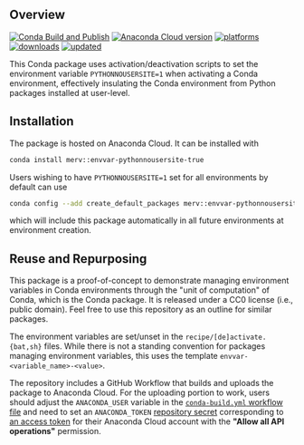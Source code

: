 ## Overview
[![Conda Build and Publish](https://github.com/mfansler/envvar-pythonnousersite-true/actions/workflows/conda-build.yml/badge.svg)](https://github.com/mfansler/envvar-pythonnousersite-true/actions/workflows/conda-build.yml)
[![Anaconda Cloud version](https://anaconda.org/merv/envvar-pythonnousersite-true/badges/version.svg)](https://anaconda.org/merv/envvar-pythonnousersite-true)
[![platforms](https://anaconda.org/merv/envvar-pythonnousersite-true/badges/platforms.svg)](https://anaconda.org/merv/envvar-pythonnousersite-true)
[![downloads](https://anaconda.org/merv/envvar-pythonnousersite-true/badges/downloads.svg)](https://anaconda.org/merv/envvar-pythonnousersite-true)
[![updated](https://anaconda.org/merv/envvar-pythonnousersite-true/badges/latest_release_date.svg)](https://anaconda.org/merv/envvar-pythonnousersite-true)

This Conda package uses activation/deactivation scripts to set the environment variable 
`PYTHONNOUSERSITE=1` when activating a Conda environment, effectively insulating
the Conda environment from Python packages installed at user-level.

## Installation
The package is hosted on Anaconda Cloud. It can be installed with

```bash
conda install merv::envvar-pythonnousersite-true
```

Users wishing to have `PYTHONNOUSERSITE=1` set for all environments by default can use

```bash
conda config --add create_default_packages merv::envvar-pythonnousersite-true
```

which will include this package automatically in all future environments at environment creation.

## Reuse and Repurposing
This package is a proof-of-concept to demonstrate managing environment variables
in Conda environments through the "unit of computation" of Conda, which is the 
Conda package. It is released under a CC0 license (i.e., public domain). Feel free 
to use this repository as an outline for similar packages.

The environment variables are set/unset in the `recipe/[de]activate.{bat,sh}` files. 
While there is not a standing convention for packages managing environment variables,
this uses the template `envvar-<variable_name>-<value>`.

The repository includes a GitHub Workflow that builds and uploads the package to 
Anaconda Cloud. For the uploading portion to work, users should adjust the 
`ANACONDA_USER` variable in the [`conda-build.yml` workflow file](https://github.com/mfansler/envvar-pythonnousersite-true/blob/main/.github/workflows/conda-build.yml)
and need to set an `ANACONDA_TOKEN` [repository secret](https://docs.github.com/en/actions/security-guides/encrypted-secrets#creating-encrypted-secrets-for-a-repository) corresponding to [an access token](https://docs.anaconda.com/anacondaorg/user-guide/tasks/work-with-accounts/#creating-access-tokens) 
for their Anaconda Cloud account with the **"Allow all API operations"** permission.
